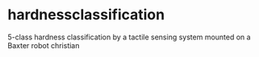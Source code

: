 # hardnessclassification
5-class hardness classification by a tactile sensing system mounted on a Baxter robot 
christian
